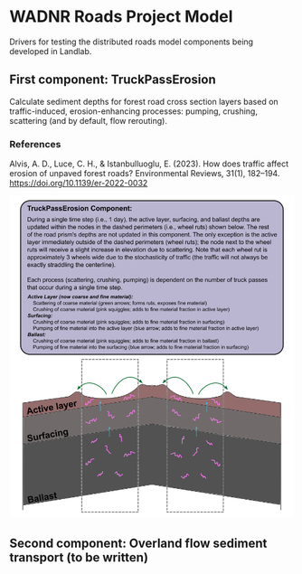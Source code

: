 # WADNR Roads Project Model
Drivers for testing the distributed roads model components being developed 
in Landlab.

## First component: TruckPassErosion
Calculate sediment depths for forest road cross section layers based
on traffic-induced, erosion-enhancing processes: pumping, crushing,
scattering (and by default, flow rerouting).

### References
Alvis, A. D., Luce, C. H., & Istanbulluoglu, E. (2023). How does traffic 
affect erosion of unpaved forest roads? Environmental Reviews, 31(1), 
182–194. https://doi.org/10.1139/er-2022-0032


![Schematic describing the TruckPassErosion component.](TruckPassErosion_Component.png)

## Second component: Overland flow sediment transport (to be written)